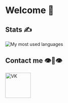 # Welcome 🙏

## Stats ✍️
![My most used languages](https://github-readme-stats-git-masterorgs-github-readme-stats-team.vercel.app/api/top-langs/?username=festino&layout=compact&count_private=true&langs_count=10&card_width=495&theme=dracula&include_orgs=true)

## Contact me 👁👄👁
[<img align="left" alt="VK" width="80px" src="https://thumb.cloud.mail.ru/weblink/thumb/xw1/TfKk/QGyS93cW7/PNG%20-%20digital/VK%20Logo.png"/>][vk]

[vk]: https://vk.com/fest_channel
